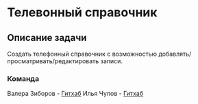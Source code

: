 # Телевонный справочник

## Описание задачи
Создать телефонный справочник с возможностью добавлять/просматривать/редактировать записи.

### Команда

Валера Зиборов - [Гитхаб](https://github.com/v01taren)
Илья Чупов - [Гитхаб](https://github.com/)
